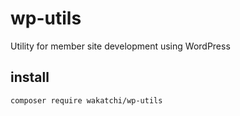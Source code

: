 # wp-utils
Utility for member site development using WordPress

## install
```bash
composer require wakatchi/wp-utils
```

